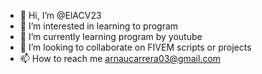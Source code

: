 - 👋 Hi, I’m @ElACV23
- 👀 I’m interested in learning to program
- 🌱 I’m currently learning program by youtube
- 💞️ I’m looking to collaborate on FIVEM scripts or projects
- 📫 How to reach me arnaucarrera03@gmail.com

<!---
ElACV23/ElACV23 is a ✨ special ✨ repository because its `README.md` (this file) appears on your GitHub profile.
You can click the Preview link to take a look at your changes.
--->
